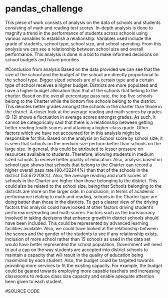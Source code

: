 # pandas_challenge

This piece of work consists of analysis on the data of schools and students consisting of math and reading test scores. In-depth analysis is done to magnify a trend in the performance of students across schools using various variables to establish a relationship. Variables used include the grade of students, school type, school size, and school spending. From this analysis we can see a relationship between school size and overall performance. This analysis is done in a bid to make informed decisions on school budgets and future priorities 


#Conclusion from  analysis 
Based on the data provided we can see that the size of the school and the budget of the school are directly proportional to the school type. Bigger sized schools are of a certain type and a certain type of school receives a higher budget. Districts are more populated and have a higher budget allocation than that of the schools that belong to the charter.
Based on the overall percentage pass rate, the top five schools belong to the Charter while the bottom five schools belong to the district. This denotes better grades amongst the schools in the charter than those in the district. A closer look at the average reading and math scores by grades (9-12) shows a fluctuation in average scores amongst grades. As such, it cannot be categorically said that there is a relationship between getting better reading /math scores and attaining a higher-class grade. Other factors which we have not accounted for in this analysis might be responsible for this.
Based on the analysis on School score by school size, it is seen that schools on the medium size perform better than schools on the large size. In general, this could be attributed to lesser pressure on resources available to students. Therefore, allowing students in medium sized schools to receive better quality of education.
Also, analysis based on school type shows that schools that belong to the Charter can record a higher overall pass rate (90.432244%) than that of the schools in the district (53.672208%). Also, the average reading and math scores of schools in the Charter are higher than those belonging to the district. This could also be related to the school size, being that Schools belonging to the districts are more on the larger side.
In conclusion, in terms of academic performance relating to math and reading, schools in the Charter type are doing better than those in the districts. To get a clearer view of the driving factors this analysis could have looked at other factors driving student’s performance/reading and math scores. Factors such as the bureaucracy involved in taking decisions that enhance growth in district schools should have been included. This could be represented by advanced learning facilities available.
Also, we could have looked at the relationship between the scores and the gender of the students to see if any relationship exists. Inclusion of more school rather than 15 schools as used in the data set would have better represented the school population.
Government will need to put a cap on the way students are accepted into district schools to maintain a capacity that will result in the quality of education being maximized by each student. Also, the budget could be targeted towards providing more services to fit the existing capacity. For example, the budget could be geared towards employing more capable teachers and increasing classrooms to reduce class size capacity and enable adequate attention been given to each student.

#SOURCE CODE 


